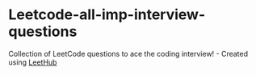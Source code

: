 # Leetcode-all-imp-interview-questions
Collection of LeetCode questions to ace the coding interview! - Created using [LeetHub](https://github.com/QasimWani/LeetHub)
